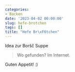 ```yaml
---
categories:
- Backen
date: '2023-04-02 00:00:00'
slug: hefe-brotchen
tags: []
title: "Hefe Br\xF6tchen"
---
```



Idea zur Boršč Suppe

> Wo gefunden? Im Internet.

Guten Appetit! :)